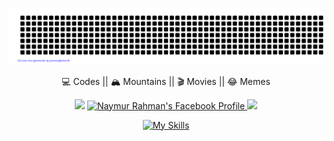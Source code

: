 <div align="center">
  
![naymur](gitartwork.svg)

<p>💻 Codes || 🏔️ Mountains || 🎬 Movies || 😂 Memes</p>

<a target="_blank" href="https://www.linkedin.com/in/nymur-rahman-b76269178/"><img src="https://img.shields.io/badge/-LinkedIn-0077B5?style=for-the-badge&logo=Linkedin&logoColor=white"></img></a>
<a href="https://www.facebook.com/tusher2001" target="_blank">
  <img src="https://img.shields.io/badge/-Facebook-1877F2?style=for-the-badge&logo=Facebook&logoColor=white" alt="Naymur Rahman's Facebook Profile">
</a>
<a target="_blank" href="http://naymur.me/"><img src="https://img.shields.io/badge/-WEB-FF4088?style=for-the-badge&logo=Hugo&logoColor=white"></img></a>	

[![My Skills](https://skillicons.dev/icons?i=cpp,javascript,ts,react,tailwind,express,firebase,git,github,mongodb,nodejs,nextjs)](https://skillicons.dev)

</div>
